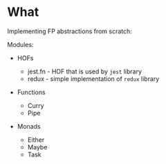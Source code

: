 # What

Implementing FP abstractions from scratch:

Modules:

- HOFs
  - jest.fn - HOF that is used by `jest` library
  - redux - simple implementation of `redux` library

- Functions
  - Curry
  - Pipe

- Monads
  - Either
  - Maybe
  - Task